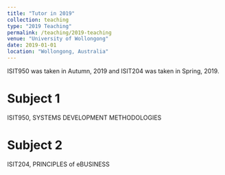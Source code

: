 ```yaml
---
title: "Tutor in 2019"
collection: teaching
type: "2019 Teaching"
permalink: /teaching/2019-teaching
venue: "University of Wollongong"
date: 2019-01-01
location: "Wollongong, Australia"
---
```


ISIT950 was taken in Autumn, 2019 and ISIT204 was taken in Spring, 2019.

Subject 1
======
ISIT950, SYSTEMS DEVELOPMENT METHODOLOGIES

Subject 2
======
ISIT204, PRINCIPLES of eBUSINESS